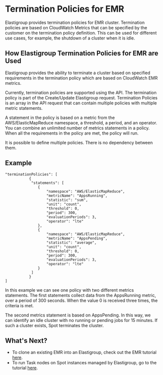 # Termination Policies for EMR

Elastigroup provides termination policies for EMR cluster. Termination policies are based on CloudWatch Metrics that can be specified by the customer on the termination policy definition. This can be used for different use cases, for example, the shutdown of a cluster when it is idle.

## How Elastigroup Termination Policies for EMR are Used

Elastigroup provides the ability to terminate a cluster based on specified requirements in the termination policy which are based on CloudWatch EMR metrics.

Currently, termination policies are supported using the API. The termination policy is part of the Create/Update Elastigroup request. Termination Policies is an array in the API request that can contain multiple policies with multiple metric statements.

A statement in the policy is based on a metric from the AWS/ElasticMapReduce namespace, a threshold, a period, and an operator. You can combine an unlimited number of metrics statements in a policy. When all the requirements in the policy are met, the policy will run.

It is possible to define multiple policies. There is no dependency between them.

## Example

```
"terminationPolicies": [
           {
           	"statements": [
               {
                   "namespace": "AWS/ElasticMapReduce",
                   "metricName": "AppsRunning",
                   "statistic": "sum",
                   "unit": "count",
                   "threshold": 0,
                   "period": 300,
                   "evaluationPeriods": 3,
                   "operator": "lte"
               },
               {
                   "namespace": "AWS/ElasticMapReduce",
                   "metricName": "AppsPending",
                   "statistic": "average",
                   "unit": "count",
                   "threshold": 0,
                   "period": 300,
                   "evaluationPeriods": 3,
                   "operator": "lte"
               }
           	]
           }
]
```

In this example we can see one policy with two different metrics statements. The first statements collect data from the AppsRunning metric, over a period of 300 seconds. When the value 0 is received three times, the criteria is met.

The second metrics statement is based on AppsPending. In this way, we can identify an idle cluster with no running or pending jobs for 15 minutes. If such a cluster exists, Spot terminates the cluster.

## What's Next?

- To clone an existing EMR into an Elastigroup, check out the EMR tutorial [here](elastigroup/tools-integrations/elastic-mapreduce/).
- To run Task nodes on Spot instances managed by Elastigroup, go to the tutorial [here](elastigroup/tools-integrations/elastic-mapreduce/import-elastic-mapreduce-task-nodes).
